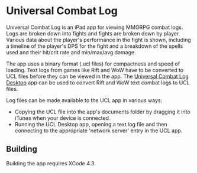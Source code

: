 # Universal Combat Log

Universal Combat Log is an iPad app for viewing MMORPG combat logs. Logs are broken down into fights and fights are broken down by player. Various data about the player's performance in the fight is shown, including a timeline of the player's DPS for the fight and a breakdown of the spells used and their hit/crit rate and min/max/avg damage.

The app uses a binary format (.ucl files) for compactness and speed of loading. Text logs from games like Rift and WoW have to be converted to UCL files before they can be viewed in the app. The [Universal Combat Log Desktop](https://github.com/doxxx/universal-combat-log-desktop) app can be used to convert Rift and WoW text combat logs to UCL files.

Log files can be made available to the UCL app in various ways:

- Copying the UCL file into the app's documents folder by dragging it into iTunes when your device is connected.
- Running the UCL Desktop app, opening a text log file and then connecting to the appropriate 'network server' entry in the UCL app.

## Building

Building the app requires XCode 4.3.
